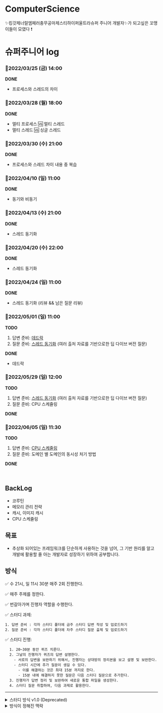 # ComputerScience
✨킹갓제너럴엠페러충무공마제스티하이퍼울트라슈퍼 주니어 개발자✨가 되고싶은 꼬맹이들이 모였다 ❗️

# 슈퍼주니어 log
### 💪2022/03/25 (금) 14:00
**DONE**  
- 프로세스와 스레드의 차이

### 💪2022/03/28 (월) 18:00 
**DONE**  
- 멀티 프로세스 🆚  멀티 스레드
- 멀티 스레드 🆚  싱글 스레드

### 💪2022/03/30 (수) 21:00 
**DONE**  
- 프로세스와 스레드 차이 내용 중 복습
  
### 💪2022/04/10 (일) 11:00  
**DONE**  
- 동기와 비동기

### 💪2022/04/13 (수) 21:00 
**DONE**  
- 스레드 동기화

### 💪2022/04/20 (수) 22:00 
**DONE**  
- 스레드 동기화

### 💪2022/04/24 (일) 11:00 
**DONE**  
- 스레드 동기화 (리뷰 && 남은 질문 리뷰)

### 💪2022/05/01 (일) 11:00 
**TODO**
1. 답변 준비: [데드락](데드락/데드락(통합%20질문%20및%20답변).md)
2. 질문 준비: [스레드 동기화](스레드%20동기화/스레드%20동기화.md)  (여러 출처 자료를 기반으로한 딥 다이브 버전 질문)

**DONE**  
- 데드락

### 💪2022/05/29 (일) 12:00 
**TODO**
1. 답변 준비: [스레드 동기화](스레드%20동기화/스레드%20동기화.md)  (여러 출처 자료를 기반으로한 딥 다이브 버전 질문)
2. 질문 준비: CPU 스케쥴링

**DONE**  

### 💪2022/06/05 (일) 11:30 
**TODO**
1. 답변 준비: [CPU 스케줄링](CPU%20스케줄링/CPU%20스케줄링.md)  
2. 질문 준비: 도메인 별 도메인의 동시성 처기 방법

**DONE**  


<br/>

## BackLog
- 코루틴
- 메모리 관리 전략
- 캐시, 이미지 캐시
- CPU 스케쥴링

## 목표
- 추상화 되어있는 프레임워크를 단순하게 사용하는 것을 넘어, 그 기반 원리를 알고 개발에 활용할 줄 아는 개발자로 성장하기 위하여 공부합니다.

## 방식

✅ 수 21시, 일 11시 30분 매주 2회 진행한다.

✅ 매주 주제를 정한다.

✅ 번갈아가며 진행자 역할을 수행한다.

✅ 스터디 과제: 
  ```
  1. 답변 준비 : 각자 스터디 폴더에 금주 스터디 답변 작성 및 업로드하기
  2. 질문 준비 : 각자 스터디 폴더에 차주 스터디 질문 출제 및 업로드하기 
  ```

✅ 스터디 진행: 
```
  1. 20~30분 동안 퀴즈 치룬다.
  2. 그날의 진행자가 퀴즈의 답변 설명한다.
    - 서로의 답변을 보완하기 위해서, 진행자는 상대방의 정리본을 보고 설명 및 보완한다.
    - 스터디 시간에 추가 질문이 생길 수 있다. 
      - 이를 해결하는 것은 최대 15분 까지로 한다.
      - 15분 내에 해결하지 못한 질문은 다음 스터디 질문으로 추가한다.
  3. 진행자가 답변 정리 및 보완하여 새로운 통합 파일을 생성한다. 
  4. 스터디 질문 취합하여, 다음 과제로 활용한다. 
```

---
<details>
<summary>스터디 방식 v1.0 (Deprecated)</summary>
<div markdown="1">
**출제자**

- 출제자는 주제와 관련된 퀴즈를 준비한다.
    - 기본적인 내용에서 시작하여 3 depth까지 깊게 고려해본다.
      <details>
      <summary>구체적인 방식</summary>
      <div markdown="1">

        #### 3 depth 
        > "메모리가 부족하면 일정 수준의 메모리를 만들어낸다."
        - "일정 수준의 메모리를 만들어낸다" 에 의문을 가지고 → 일정 수준이 어떤 수준인지, 어떻게 메모리를 확보하는지 파고든다. 


      </div>
      </details>
- 토글로 퀴즈와 답변을 게시한다.

**not 출제자**

- 공부하다가 해결하지 못한 궁금한 점이 있으면 정리해서, 스터디 시간에 해결한다.
- 스터디 시간에 출제자의 퀴즈를 풀어본다.
</div>
</details>

<details>
<summary>방식이 정해진 맥락</summary>
<div markdown="1">

  #### 모두가 출제자인 방식
      - 각자 맡은 주제에 대해 퀴즈를 준비한다.
      - 스터디 시간에 서로 풀어본다.
      - 직장인으로서 질문-답을 준비하기에 부담될 것 같고, 겹치는 질문들이 발생하는 비효율적인 상황이 예상되어 거부되었다.
  #### 돌아가며 출제자인 방식 ✅
      - 출제자는 맡은 주제에 대해 퀴즈를 준비한다.
      - 스터디 시간에 스터디원이 풀어본다.
  #### 서로 같은 주제를 다루는 방식 ✅
      - 기본적인 내용에서 시작하여 깊게 공부를 하기에 적합하다.
  #### 서로 다른 주제를 다루는 방식
      - 본 스터디는 주 2회 진행하므로, 깊에 공부하기에 무리가 있을 것 같아 거부되었다.

</div>
</details>
